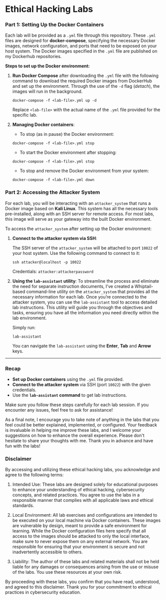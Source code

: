 # Ethical Hacking Labs

### Part 1: Setting Up the Docker Containers

Each lab will be provided as a `.yml` file through this repository. These `.yml` files are designed for **docker-compose**, specifying the necessary Docker images, network configuration, and ports that need to be exposed on your host system. The Docker images specified in the `.yml` file are published on my Dockerhub repositories.

**Steps to set up the Docker environment:**
1. **Run Docker Compose** after downloading the `.yml` file with the following command to download the required Docker images from DockerHub and set up the environment. Through the use of the `-d` flag (*detach*), the images will run in the background.

   ```
   docker-compose -f <lab-file>.yml up -d
   ```

   Replace `<lab-file>` with the actual name of the `.yml` file provided for the specific lab.

2. **Managing Docker containers**:
   - To stop (as in pause) the Docker environment:
   ```
   docker-compose -f <lab-file>.yml stop
   ```
   - To start the Docker environment after stopping:
   ```
   docker-compose -f <lab-file>.yml stop
   ```
   - To stop and remove the Docker environment from your system:
   ```
   docker-compose -f <lab-file>.yml down
   ```

### Part 2: Accessing the Attacker System

For each lab, you will be interacting with an `attacker_system` that runs a Docker image based on **Kali Linux**. This system has all the necessary tools pre-installed, along with an SSH server for remote access. For most labs, this image will serve as your gateway into the built Docker environment.

To access the `attacker_system` after setting up the Docker environment:

1. **Connect to the attacker system via SSH**:

   The SSH server of the `attacker_system` will be attached to port `10022` of your host system. Use the following command to connect to it:

   ```
   ssh attacker@localhost -p 10022
   ```
   Credentials: `attacker:attackerpassword`

2. **Using the `lab-assistant` utility**:
   To streamline the process and eliminate the need for separate instruction documents, I've created a Whiptail-based command-line utility on the `attacker_system` that provides all the necessary information for each lab. Once you’re connected to the attacker system, you can use the `lab-assistant` tool to access detailed lab instructions. This utility will guide you through the objectives and tasks, ensuring you have all the information you need directly within the lab environment.

   Simply run:
   ```
   lab-assistant
   ```
   You can navigate the `lab-assistant` using the **Enter**, **Tab** and **Arrow** keys. 

---

### Recap

- **Set up Docker containers** using the `.yml` file provided.
- **Connect to the attacker system** via SSH (port `10022`) with the given credentials.
- Use the **`lab-assistant` command** to get lab instructions.

Make sure you follow these steps carefully for each lab session. If you encounter any issues, feel free to ask for assistance!

As a final note, I encourage you to take note of anything in the labs that you feel could be better explained, implemented, or configured. Your feedback is invaluable in helping me improve these labs, and I welcome your suggestions on how to enhance the overall experience. Please don't hesitate to share your thoughts with me. Thank you in advance and have fun with the labs!

### Disclaimer
By accessing and utilizing these ethical hacking labs, you acknowledge and agree to the following terms:
1. Intended Use: These labs are designed solely for educational purposes to enhance your understanding of ethical hacking, cybersecurity concepts, and related practices. You agree to use the labs in a responsible manner that complies with all applicable laws and ethical standards.

2. Local Environment: All lab exercises and configurations are intended to be executed on your local machine via Docker containers. These images are vulnerable by design, meant to provide a safe environment for learning. While the Docker configuration files here specify that all access to the images should be attacked to only the local interface, make sure to never expose them on any external network. You are responsible for ensuring that your environment is secure and not inadvertently accessible to others.

3. Liability: The author of these labs and related materials shall not be held liable for any damages or consequences arising from the use or misuse of the labs. You use these resources at your own risk.

By proceeding with these labs, you confirm that you have read, understood, and agreed to this disclaimer. Thank you for your commitment to ethical practices in cybersecurity education.

